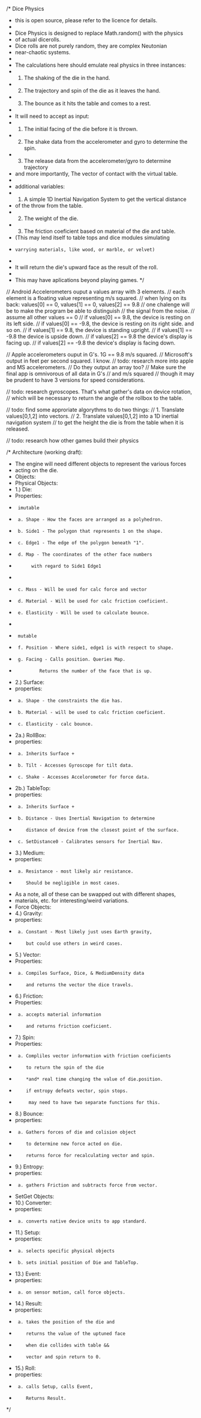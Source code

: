 /* Dice Physics
 * this is open source, please refer to the licence for details.
 * 
 * Dice Physics is designed to replace Math.random() with the physics 
 * of actual dicerolls.
 * Dice rolls are not purely random, they are complex Neutonian 
 * near-chaotic systems.
 *
 * The calculations here should emulate real physics in three instances:
 * 1. The shaking of the die in the hand.
 * 2. The trajectory and spin of the die as it leaves the hand.
 * 3. The bounce as it hits the table and comes to a rest.
 *
 * It will need to accept as input:
 * 1. The initial facing of the die before it is thrown.
 * 2. The shake data from the accelerometer and gyro to determine the spin.
 * 3. The release data from the accelerometer/gyro to determine trajectory
 *    and more importantly, The vector of contact with the virtual table.
 *
 * additional variables:
 * 1. A simple 1D Inertial Navigation System to get the vertical distance 
 *    of the throw from the table.
 * 2. The weight of the die.
 * 3. The friction coeficient based on material of the die and table.
 *    (This may lend itself to table tops and dice modules simulating 
 *     varrying materials, like wood, or marble, or velvet)
 *
 * It will return the die's upward face as the result of the roll.
 * 
 * This may have aplications beyond playing games.
 */






// Android Accelerometers ouput a values array with 3 elements.
// each element is a floating value representing m/s squared.
// when lying on its back: values[0] == 0, values[1] == 0, values[2] == 9.8 
// one chalenge will be to make the program be able to distinguish 
// the signal from the noise.
// assume all other values == 0
// if values[0] == 9.8, the device is resting on its left side.
// if values[0] == -9.8, the device is resting on its right side. and so on.
// if values[1] == 9.8, the device is standing upright.
// if values[1] == -9.8 the device is upside down.
// if values[2] == 9.8 the device's display is facing up.
// if values[2] == -9.8 the device's display is facing down.

// Apple accelerometers ouput in G's. 1G == 9.8 m/s squared.
// Microsoft's output in feet per second squared. I know.
// todo: research more into apple and MS accelerometers. 
// Do they output an array too?
// Make sure the final app is omnivorous of all data in G's 
// and m/s squared
// though it may be prudent to have 3 versions for speed considerations.

// todo: research gyroscopes. That's what gather's data on device rotation, 
// which will be necessary to return the angle of the rollbox to the table.

// todo: find some approriate algorythms to do two things:
// 1. Translate values[0,1,2] into vectors.
// 2. Translate values[0,1,2] into a 1D inertial navigation system 
//    to get the height the die is from the table when it is released.

// todo: research how other games build their physics






/* Architecture (working draft):
 * The engine will need different objects to represent the various forces 
 * acting on the die.
 * Objects:
 * 	Physical Objects:
 * 1.) Die:
 *	Properties:
 *		imutable
 *		a. Shape - How the faces are arranged as a polyhedron.
 *		b. Side1 - The polygon that represents 1 on the shape.
 *		c. Edge1 - The edge of the polygon beneath "1".
 *		d. Map - The coordinates of the other face numbers 
 *			 with regard to Side1 Edge1
 *
 * 		c. Mass - Will be used for calc force and vector
 *		d. Material - Will be used for calc friction coeficient.
 *		e. Elasticity - Will be used to calculate bounce.
 *
 *		mutable
 *		f. Position - Where side1, edge1 is with respect to shape.
 *		g. Facing - Calls position. Queries Map.
 *			    Returns the number of the face that is up.
 * 2.) Surface:
 *	properties:
 *		a. Shape - the constraints the die has.
 *		b. Material - will be used to calc friction coeficient.
 *		c. Elasticity - calc bounce.
 * 2a.) RollBox:
 *	properties:
 *		a. Inherits Surface +
 *		b. Tilt - Accesses Gyroscope for tilt data.
 *		c. Shake - Accesses Accelorometer for force data.
 * 2b.) TableTop:
 *	properties:
 *		a. Inherits Surface +
 *		b. Distance - Uses Inertial Navigation to determine 
 *		   distance of device from the closest point of the surface.
 *		c. SetDistance0 - Calibrates sensors for Inertial Nav.
 * 3.) Medium:
 *	properties:
 *		a. Resistance - most likely air resistance. 
 *		   Should be negligible in most cases.
 * As a note, all of these can be swapped out with different shapes, 
 * materials, etc. for interesting/weird variations.
 *	Force Objects:
 * 4.) Gravity:
 *	properties:
 *		a. Constant - Most likely just uses Earth gravity, 
 *		   but could use others in weird cases.
 * 5.) Vector:
 *	Properties:
 *		a. Compiles Surface, Dice, & MediumDensity data
 *		   and returns the vector the dice travels.
 * 6.) Friction:
 *	Properties:
 *		a. accepts material information 
 *		   and returns friction coeficient.
 * 7.) Spin:
 *	Properties:
 *		a. Compliles vector information with friction coeficients 
 *		   to return the spin of the die 
 *		   *and* real time changing the value of die.position.
 *		   if entropy defeats vector, spin stops.
 *			may need to have two separate functions for this.
 * 8.) Bounce:
 * 	properties:
 *		a. Gathers forces of die and colision object 
 *		   to determine new force acted on die. 
 *		   returns force for recalculating vector and spin.
 * 9.) Entropy:
 * 	properties:
 *		a. gathers Friction and subtracts force from vector.
 * SetGet Objects:
 * 10.) Converter:
 *	properties:
 *		a. converts native device units to app standard.
 * 11.) Setup:
 *	properties:
 *		a. selects specific physical objects
 *		b. sets initial position of Die and TableTop.
 * 13.) Event:
 *	properties:
 *		a. on sensor motion, call force objects.
 * 14.) Result:
 *	properties:
 *		a. takes the position of the die and 
 *		   returns the value of the uptuned face
 *		   when die collides with table && 
 *		   vector and spin return to 0.
 * 15.) Roll:
 *	properties:
 *		a. calls Setup, calls Event, 
 *		   Returns Result.
 */
